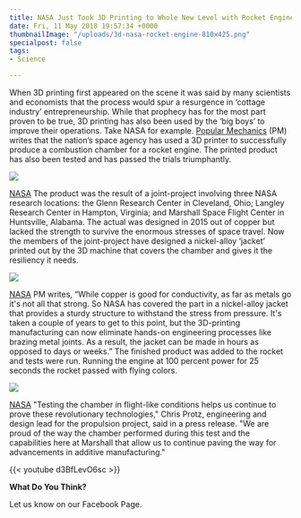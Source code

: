 ```yaml
---
title: NASA Just Took 3D Printing to Whole New Level with Rocket Engine
date: Fri, 11 May 2018 19:57:34 +0000
thumbnailImage: "/uploads/3d-nasa-rocket-engine-810x425.png"
specialpost: false
tags:
- Science

---
```

When 3D printing first appeared on the scene it was said by many scientists and economists that the process would spur a resurgence in ‘cottage industry’ entrepreneurship. While that prophecy has for the most part proven to be true, 3D printing has also been used by the ‘big boys’ to improve their operations. Take NASA for example. [Popular Mechanics](https://www.popularmechanics.com/space/rockets/a20638292/nasa-successfully-test-fires-3d-printed-rocket-engine-part/) (PM) writes that the nation’s space agency has used a 3D printer to successfully produce a combustion chamber for a rocket engine. The printed product has also been tested and has passed the trials triumphantly. 

![](http://newsattorneys.staging.wpengine.com/wp-content/uploads/2018/05/3d-nasa-printer-1024x683.jpg) 

[NASA](http://www.nasa.gov/sites/default/files/thumbnails/image/ceb_8290.jpg) The product was the result of a joint-project involving three NASA research locations: the Glenn Research Center in Cleveland, Ohio; Langley Research Center in Hampton, Virginia; and Marshall Space Flight Center in Huntsville, Alabama. The actual was designed in 2015 out of copper but lacked the strength to survive the enormous stresses of space travel. Now the members of the joint-project have designed a nickel-alloy ‘jacket’ printed out by the 3D machine that covers the chamber and gives it the resiliency it needs. 

![](http://newsattorneys.staging.wpengine.com/wp-content/uploads/2018/05/3d-nasa-diagram.jpg) 

[NASA](https://www.grc.nasa.gov/www/k-12/rocket/Images/lrockth.jpg) PM writes, “While copper is good for conductivity, as far as metals go it's not all that strong. So NASA has covered the part in a nickel-alloy jacket that provides a sturdy structure to withstand the stress from pressure. It's taken a couple of years to get to this point, but the 3D-printing manufacturing can now eliminate hands-on engineering processes like brazing metal joints. As a result, the jacket can be made in hours as opposed to days or weeks.” The finished product was added to the rocket and tests were run. Running the engine at 100 percent power for 25 seconds the rocket passed with flying colors. 

![](http://newsattorneys.staging.wpengine.com/wp-content/uploads/2018/05/3d-nasa-rocket-engine-1024x683.jpg) 

[NASA](https://www.nasa.gov/sites/default/files/thumbnails/image/1116201706cp1_009.jpg) "Testing the chamber in flight-like conditions helps us continue to prove these revolutionary technologies," Chris Protz, engineering and design lead for the propulsion project, said in a press release. "We are proud of the way the chamber performed during this test and the capabilities here at Marshall that allow us to continue paving the way for advancements in additive manufacturing." 

{{< youtube d3BfLevO6sc >}}

**What Do You Think?**

Let us know on our Facebook Page.